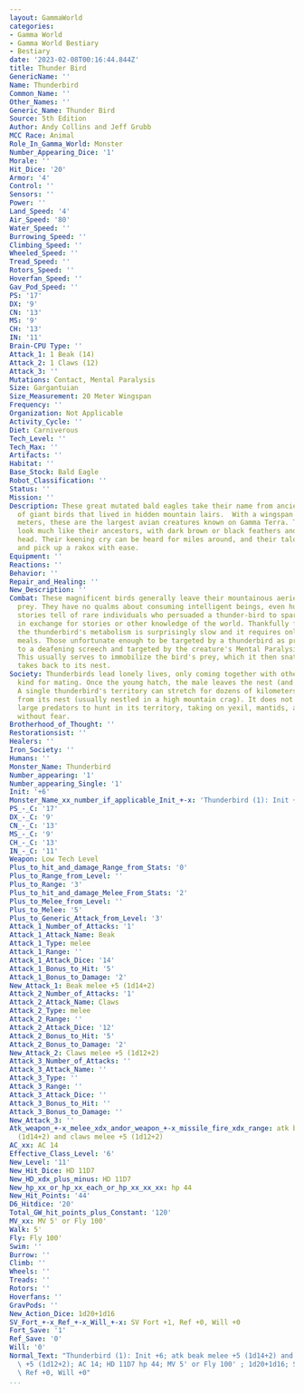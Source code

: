 ```yaml
---
layout: GammaWorld
categories:
- Gamma World
- Gamma World Bestiary
- Bestiary
date: '2023-02-08T00:16:44.844Z'
title: Thunder Bird
GenericName: ''
Name: Thunderbird
Common_Name: ''
Other_Names: ''
Generic_Name: Thunder Bird
Source: 5th Edition
Author: Andy Collins and Jeff Grubb
MCC Race: Animal
Role_In_Gamma_World: Monster
Number_Appearing_Dice: '1'
Morale: ''
Hit_Dice: '20'
Armor: '4'
Control: ''
Sensors: ''
Power: ''
Land_Speed: '4'
Air_Speed: '80'
Water_Speed: ''
Burrowing_Speed: ''
Climbing_Speed: ''
Wheeled_Speed: ''
Tread_Speed: ''
Rotors_Speed: ''
Hoverfan_Speed: ''
Gav_Pod_Speed: ''
PS: '17'
DX: '9'
CN: '13'
MS: '9'
CH: '13'
IN: '11'
Brain-CPU Type: ''
Attack_1: 1 Beak (14)
Attack_2: 1 Claws (12)
Attack_3: ''
Mutations: Contact, Mental Paralysis
Size: Gargantuian
Size_Measurement: 20 Meter Wingspan
Frequency: ''
Organization: Not Applicable
Activity_Cycle: ''
Diet: Carniverous
Tech_Level: ''
Tech_Max: ''
Artifacts: ''
Habitat: ''
Base_Stock: Bald Eagle
Robot_Classification: ''
Status: ''
Mission: ''
Description: These great mutated bald eagles take their name from ancient human stories
  of giant birds that lived in hidden mountain lairs.  With a wingspan of over 20
  meters, these are the largest avian creatures known on Gamma Terra. They otherwise
  look much like their ancestors, with dark brown or black feathers and a white-feathered
  head. Their keening cry can be heard for miles around, and their talons can grasp
  and pick up a rakox with ease.
Equipment: ''
Reactions: ''
Behavior: ''
Repair_and_Healing: ''
New_Description: ''
Combat: These magnificent birds generally leave their mountainous aeries only to hunt
  prey. They have no qualms about consuming intelligent beings, even humanoids, though
  stories tell of rare individuals who persuaded a thunder-bird to spare its life
  in exchange for stories or other knowledge of the world. Thankfully for their environment,
  the thunderbird's metabolism is surprisingly slow and it requires only infrequent
  meals. Those unfortunate enough to be targeted by a thunderbird as prey are subjected
  to a deafening screech and targeted by the creature's Mental Paralysis mutation.
  This usually serves to immobilize the bird's prey, which it then snatches up and
  takes back to its nest.
Society: Thunderbirds lead lonely lives, only coming together with others of their
  kind for mating. Once the young hatch, the male leaves the nest (and the area).
  A single thunderbird's territory can stretch for dozens of kilometers in all directions
  from its nest (usually nestled in a high mountain crag). It does not allow other
  large predators to hunt in its territory, taking on yexil, mantids, and even kamodos
  without fear.
Brotherhood_of_Thought: ''
Restorationsist: ''
Healers: ''
Iron_Society: ''
Humans: ''
Monster_Name: Thunderbird
Number_appearing: '1'
Number_appearing_Single: '1'
Init: '+6'
Monster_Name_xx_number_if_applicable_Init_+-x: 'Thunderbird (1): Init +6'
PS_-_C: '17'
DX_-_C: '9'
CN_-_C: '13'
MS_-_C: '9'
CH_-_C: '13'
IN_-_C: '11'
Weapon: Low Tech Level
Plus_to_hit_and_damage_Range_from_Stats: '0'
Plus_to_Range_from_Level: ''
Plus_to_Range: '3'
Plus_to_hit_and_damage_Melee_From_Stats: '2'
Plus_to_Melee_from_Level: ''
Plus_to_Melee: '5'
Plus_to_Generic_Attack_from_Level: '3'
Attack_1_Number_of_Attacks: '1'
Attack_1_Attack_Name: Beak
Attack_1_Type: melee
Attack_1_Range: ''
Attack_1_Attack_Dice: '14'
Attack_1_Bonus_to_Hit: '5'
Attack_1_Bonus_to_Damage: '2'
New_Attack_1: Beak melee +5 (1d14+2)
Attack_2_Number_of_Attacks: '1'
Attack_2_Attack_Name: Claws
Attack_2_Type: melee
Attack_2_Range: ''
Attack_2_Attack_Dice: '12'
Attack_2_Bonus_to_Hit: '5'
Attack_2_Bonus_to_Damage: '2'
New_Attack_2: Claws melee +5 (1d12+2)
Attack_3_Number_of_Attacks: ''
Attack_3_Attack_Name: ''
Attack_3_Type: ''
Attack_3_Range: ''
Attack_3_Attack_Dice: ''
Attack_3_Bonus_to_Hit: ''
Attack_3_Bonus_to_Damage: ''
New_Attack_3: ''
Atk_weapon_+-x_melee_xdx_andor_weapon_+-x_missile_fire_xdx_range: atk beak melee +5
  (1d14+2) and claws melee +5 (1d12+2)
AC_xx: AC 14
Effective_Class_Level: '6'
New_Level: '11'
New_Hit_Dice: HD 11D7
New_HD_xdx_plus_minus: HD 11D7
New_hp_xx_or_hp_xx_each_or_hp_xx_xx_xx: hp 44
New_Hit_Points: '44'
D6_Hitdice: '20'
Total_GW_hit_points_plus_Constant: '120'
MV_xx: MV 5' or Fly 100'
Walk: 5'
Fly: Fly 100'
Swim: ''
Burrow: ''
Climb: ''
Wheels: ''
Treads: ''
Rotors: ''
Hoverfans: ''
GravPods: ''
New_Action_Dice: 1d20+1d16
SV_Fort_+-x_Ref_+-x_Will_+-x: SV Fort +1, Ref +0, Will +0
Fort_Save: '1'
Ref_Save: '0'
Will: '0'
Normal_Text: "Thunderbird (1): Init +6; atk beak melee +5 (1d14+2) and claws melee\
  \ +5 (1d12+2); AC 14; HD 11D7 hp 44; MV 5' or Fly 100' ; 1d20+1d16; SV Fort +1,\
  \ Ref +0, Will +0"
...
```

